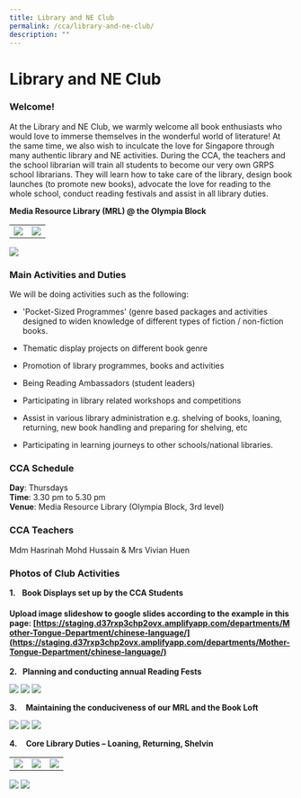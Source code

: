 ```yaml
---
title: Library and NE Club
permalink: /cca/library-and-ne-club/
description: ""
---
```

# Library and NE Club

### Welcome!


At the Library and NE Club, we warmly welcome all book enthusiasts who would love to immerse themselves in the wonderful world of literature! At the same time, we also wish to inculcate the love for Singapore through many authentic library and NE activities. During the CCA, the teachers and the school librarian will train all students to become our very own GRPS school librarians. They will learn how to take care of the library, design book launches (to promote new books), advocate the love for reading to the whole school, conduct reading festivals and assist in all library duties. 

**Media Resource Library (MRL) @ the Olympia Block**

|   |   |
|---|---|
| ![](/images/Departments/PE,%20CCA%20and%20Aesthetics/Cca/Library%20and%20NE%20Club/mrl2.jpg)  | ![](/images/Departments/PE,%20CCA%20and%20Aesthetics/Cca/Library%20and%20NE%20Club/mrl.jpg)  |

![](/images/Departments/PE,%20CCA%20and%20Aesthetics/Cca/Library%20and%20NE%20Club/mrl3.jpg)

### Main Activities and Duties

We will be doing activities such as the following:

*   'Pocket-Sized Programmes' (genre based packages and activities designed to widen knowledge of different types of fiction / non-fiction books.
*   Thematic display projects on different book genre

*   Promotion of library programmes, books and activities

*   Being Reading Ambassadors (student leaders)

*   Participating in library related workshops and competitions

*   Assist in various library administration e.g. shelving of books, loaning, returning, new book handling and preparing for shelving, etc

*   Participating in learning journeys to other schools/national libraries.

  
  
### CCA Schedule

**Day**: Thursdays    
**Time**: 3.30 pm to 5.30 pm   
**Venue**: Media Resource Library (Olympia Block, 3rd level)  
  
### CCA Teachers

Mdm Hasrinah Mohd Hussain & Mrs Vivian Huen  

### Photos of Club Activities

**1.**   **Book Displays set up by the CCA Students**

#### Upload image slideshow to google slides according to the example in this page: [https://staging.d37rxp3chp2ovx.amplifyapp.com/departments/Mother-Tongue-Department/chinese-language/](https://staging.d37rxp3chp2ovx.amplifyapp.com/departments/Mother-Tongue-Department/chinese-language/)

**2.   Planning and conducting annual Reading Fests**

![](/images/Departments/PE,%20CCA%20and%20Aesthetics/Cca/Library%20and%20NE%20Club/mrl9.jpg)
![](/images/Departments/PE,%20CCA%20and%20Aesthetics/Cca/Library%20and%20NE%20Club/mrl9a.jpg)
![](/images/Departments/PE,%20CCA%20and%20Aesthetics/Cca/Library%20and%20NE%20Club/mrl9b.jpg)

**3.**    **Maintaining the conduciveness of our MRL and the Book Loft**

![](/images/Departments/PE,%20CCA%20and%20Aesthetics/Cca/Library%20and%20NE%20Club/mrl9c.jpg)
![](/images/Departments/PE,%20CCA%20and%20Aesthetics/Cca/Library%20and%20NE%20Club/mrl9d.jpg)
![](/images/Departments/PE,%20CCA%20and%20Aesthetics/Cca/Library%20and%20NE%20Club/mrl9e.jpg)

**4.**    **Core Library Duties – Loaning, Returning, Shelvin**



|   |   |   |
|---|---|---|
|![](/images/Departments/PE,%20CCA%20and%20Aesthetics/Cca/Library%20and%20NE%20Club/mrl9f.jpg)   | ![](/images/Departments/PE,%20CCA%20and%20Aesthetics/Cca/Library%20and%20NE%20Club/mrl9g.jpg)  | ![](/images/Departments/PE,%20CCA%20and%20Aesthetics/Cca/Library%20and%20NE%20Club/9h.jpg)  |

![](/images/Departments/PE,%20CCA%20and%20Aesthetics/Cca/Library%20and%20NE%20Club/9i.jpg) 
![](/images/Departments/PE,%20CCA%20and%20Aesthetics/Cca/Library%20and%20NE%20Club/9j.jpg) 
